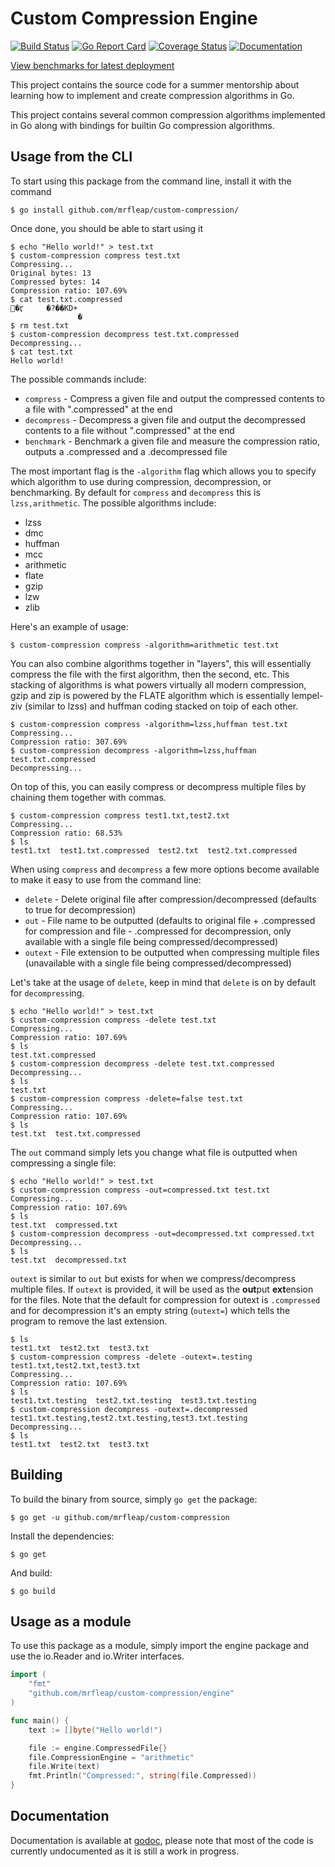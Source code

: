 # Custom Compression Engine

[![Build Status](https://travis-ci.com/mrfleap/custom-compression.svg?branch=master)](https://travis-ci.com/mrfleap/custom-compression) [![Go Report Card](https://goreportcard.com/badge/github.com/mrfleap/custom-compression)](https://goreportcard.com/report/github.com/mrfleap/custom-compression) [![Coverage Status](https://coveralls.io/repos/github/mrfleap/custom-compression/badge.svg?branch=master)](https://coveralls.io/github/mrfleap/custom-compression?branch=master) [![Documentation](https://godoc.org/github.com/yangwenmai/how-to-add-badge-in-github-readme?status.svg)](http://godoc.org/github.com/mrfleap/custom-compression)

[View benchmarks for latest deployment](https://mrfleap.github.io/custom-compression/)

This project contains the source code for a summer mentorship about learning how to implement and create compression algorithms in Go.

This project contains several common compression algorithms implemented in Go along with bindings for builtin Go compression algorithms.

## Usage from the CLI

To start using this package from the command line, install it with the command

```console
$ go install github.com/mrfleap/custom-compression/
```

Once done, you should be able to start using it

```console
$ echo "Hello world!" > test.txt
$ custom-compression compress test.txt
Compressing...
Original bytes: 13
Compressed bytes: 14
Compression ratio: 107.69%
$ cat test.txt.compressed
�ӷ     �?��KD+
               �
$ rm test.txt
$ custom-compression decompress test.txt.compressed
Decompressing...
$ cat test.txt
Hello world!
```

The possible commands include:

- `compress` - Compress a given file and output the compressed contents to a file with ".compressed" at the end
- `decompress` - Decompress a given file and output the decompressed contents to a file without ".compressed" at the end
- `benchmark` - Benchmark a given file and measure the compression ratio, outputs a .compressed and a .decompressed file

The most important flag is the `-algorithm` flag which allows you to specify which algorithm to use during compression, decompression, or benchmarking. By default for `compress` and `decompress` this is `lzss,arithmetic`. The possible algorithms include:

- lzss
- dmc
- huffman
- mcc
- arithmetic
- flate
- gzip
- lzw
- zlib

Here's an example of usage:

```console
$ custom-compression compress -algorithm=arithmetic test.txt
```

You can also combine algorithms together in "layers", this will essentially compress the file with the first algorithm, then the second, etc. This stacking of algorithms is what powers virtually all modern compression, gzip and zip is powered by the FLATE algorithm which is essentially lempel-ziv (similar to lzss) and huffman coding stacked on toip of each other.

```console
$ custom-compression compress -algorithm=lzss,huffman test.txt
Compressing...
Compression ratio: 307.69%
$ custom-compression decompress -algorithm=lzss,huffman test.txt.compressed
Decompressing...
```

On top of this, you can easily compress or decompress multiple files by chaining them together with commas.

```console
$ custom-compression compress test1.txt,test2.txt
Compressing...
Compression ratio: 68.53%
$ ls
test1.txt  test1.txt.compressed  test2.txt  test2.txt.compressed
```

When using `compress` and `decompress` a few more options become available to make it easy to use from the command line:

- `delete` - Delete original file after compression/decompressed (defaults to true for decompression)
- `out` - File name to be outputted (defaults to original file + .compressed for compression and file - .compressed for decompression, only available with a single file being compressed/decompressed)
- `outext` - File extension to be outputted when compressing multiple files (unavailable with a single file being compressed/decompressed)

Let's take at the usage of `delete`, keep in mind that `delete` is on by default for `decompress`ing.

```console
$ echo "Hello world!" > test.txt
$ custom-compression compress -delete test.txt
Compressing...
Compression ratio: 107.69%
$ ls
test.txt.compressed
$ custom-compression decompress -delete test.txt.compressed
Decompressing...
$ ls
test.txt
$ custom-compression compress -delete=false test.txt
Compressing...
Compression ratio: 107.69%
$ ls
test.txt  test.txt.compressed
```

The `out` command simply lets you change what file is outputted when compressing a single file:

```console
$ echo "Hello world!" > test.txt
$ custom-compression compress -out=compressed.txt test.txt
Compressing...
Compression ratio: 107.69%
$ ls
test.txt  compressed.txt
$ custom-compression decompress -out=decompressed.txt compressed.txt
Decompressing...
$ ls
test.txt  decompressed.txt
```

`outext` is similar to `out` but exists for when we compress/decompress multiple files. If `outext` is provided, it will be used as the **out**put **ext**ension for the files. Note that the default for compression for outext is `.compressed` and for decompression it's an empty string (`outext=`) which tells the program to remove the last extension.

```console
$ ls
test1.txt  test2.txt  test3.txt
$ custom-compression compress -delete -outext=.testing test1.txt,test2.txt,test3.txt
Compressing...
Compression ratio: 107.69%
$ ls
test1.txt.testing  test2.txt.testing  test3.txt.testing
$ custom-compression decompress -outext=.decompressed test1.txt.testing,test2.txt.testing,test3.txt.testing
Decompressing...
$ ls
test1.txt  test2.txt  test3.txt
```

## Building

To build the binary from source, simply `go get` the package:

```console
$ go get -u github.com/mrfleap/custom-compression
```

Install the dependencies:

```console
$ go get
```

And build:

```console
$ go build
```

## Usage as a module

To use this package as a module, simply import the engine package and use the io.Reader and io.Writer interfaces.

```go
import (
	"fmt"
	"github.com/mrfleap/custom-compression/engine"
)

func main() {
	text := []byte("Hello world!")

	file := engine.CompressedFile{}
	file.CompressionEngine = "arithmetic"
	file.Write(text)
	fmt.Println("Compressed:", string(file.Compressed))
}
```

## Documentation

Documentation is available at [godoc](https://godoc.org/github.com/mrfleap/custom-compression), please note that most of the code is currently undocumented as it is still a work in progress.
